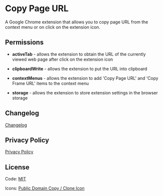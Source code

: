 # Copy Page URL

A Google Chrome extension that allows you to copy page URL from the context menu or on click on the extension icon.

## Permissions

* **activeTab** - allows the extension to obtain the URL of the currently viewed web page after click on the extension icon

* **clipboardWrite** - allows the extension to put the URL into clipboard

* **contextMenus** - allows the extension to add 'Copy Page URL' and 'Copy Frame URL' items to the context menu

* **storage** - allows the extension to store extension settings in the browser storage

## Changelog

[Changelog](CHANGELOG.md)

## Privacy Policy

[Privacy Policy](PRIVACY_POLICY.md)

## License

Code: [MIT](LICENSE)

Icons: [Public Domain Copy / Clone Icon](http://openclipart.org/detail/169987/copy--clone-icon-by-ben)
